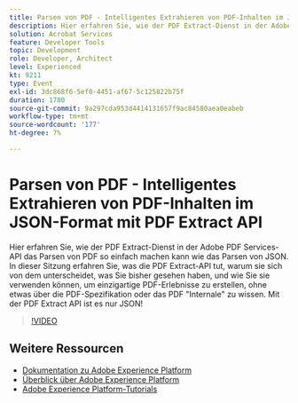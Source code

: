 ```yaml
---
title: Parsen von PDF - Intelligentes Extrahieren von PDF-Inhalten im JSON-Format mit PDF Extract API
description: Hier erfahren Sie, wie der PDF Extract-Dienst in der Adobe PDF Services-API das Parsen von PDF so einfach machen kann wie das Parsen von JSON. In dieser Sitzung erfahren Sie, was die PDF Extract-API tut, warum sie sich von dem unterscheidet, was Sie bisher gesehen haben, und wie Sie sie verwenden können, um einzigartige PDF-Erlebnisse zu erstellen, ohne etwas über die PDF-Spezifikation oder das PDF "Internale" zu wissen. Mit der PDF Extract API ist es nur JSON!
solution: Acrobat Services
feature: Developer Tools
topic: Development
role: Developer, Architect
level: Experienced
kt: 9211
type: Event
exl-id: 3dc868f6-5ef0-4451-af67-5c125822b75f
duration: 1780
source-git-commit: 9a297cda953d4414131657f9ac84580aea0eabeb
workflow-type: tm+mt
source-wordcount: '177'
ht-degree: 7%

---
```


# Parsen von PDF - Intelligentes Extrahieren von PDF-Inhalten im JSON-Format mit PDF Extract API

Hier erfahren Sie, wie der PDF Extract-Dienst in der Adobe PDF Services-API das Parsen von PDF so einfach machen kann wie das Parsen von JSON. In dieser Sitzung erfahren Sie, was die PDF Extract-API tut, warum sie sich von dem unterscheidet, was Sie bisher gesehen haben, und wie Sie sie verwenden können, um einzigartige PDF-Erlebnisse zu erstellen, ohne etwas über die PDF-Spezifikation oder das PDF &quot;Internale&quot; zu wissen. Mit der PDF Extract API ist es nur JSON!

>[!VIDEO](https://video.tv.adobe.com/v/338096/?quality=12&learn=on&hidetitle=true)

## Weitere Ressourcen

- [Dokumentation zu Adobe Experience Platform](https://experienceleague.adobe.com/docs/experience-platform.html?lang=de)
- [Überblick über Adobe Experience Platform](https://experienceleague.adobe.com/docs/experience-platform/landing/home.html?lang=de)
- [Adobe Experience Platform-Tutorials](https://experienceleague.adobe.com/docs/platform-learn/tutorials/overview.html?lang=de)
